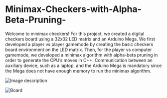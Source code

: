 # Minimax-Checkers-with-Alpha-Beta-Pruning-

Welcome to minimax checkers! For this project, we created a digital checkers board using a 32x32 LED matrix and an Arduino Mega. We first developed a player vs player gamemode by creating the basic checkers board environment on the LED matrix. Then, for the player vs computer gamemode, we developed a minimax algorithm with alpha-beta pruning in order to generate the CPU’s moves in C++. Communication between an auxiliary device, such as a laptop, and the Arduino Mega is mandatory since the Mega does not have enough memory to run the minimax algorithm.

![Image description](link-to-image) 

![Board](./IMG_0500.HEIC)
